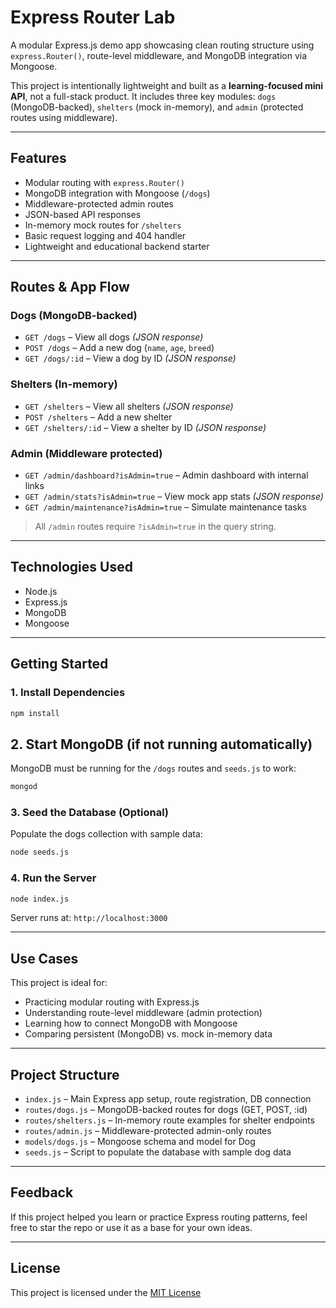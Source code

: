 # Express Router Lab

A modular Express.js demo app showcasing clean routing structure using `express.Router()`, route-level middleware, and MongoDB integration via Mongoose.

This project is intentionally lightweight and built as a **learning-focused mini API**, not a full-stack product. It includes three key modules: `dogs` (MongoDB-backed), `shelters` (mock in-memory), and `admin` (protected routes using middleware).

---

## Features

- Modular routing with `express.Router()`
- MongoDB integration with Mongoose (`/dogs`)
- Middleware-protected admin routes
- JSON-based API responses
- In-memory mock routes for `/shelters`
- Basic request logging and 404 handler
- Lightweight and educational backend starter

---

## Routes & App Flow

### Dogs (MongoDB-backed)
- `GET /dogs` – View all dogs *(JSON response)*
- `POST /dogs` – Add a new dog (`name`, `age`, `breed`)
- `GET /dogs/:id` – View a dog by ID *(JSON response)*

### Shelters (In-memory)
- `GET /shelters` – View all shelters *(JSON response)*
- `POST /shelters` – Add a new shelter
- `GET /shelters/:id` – View a shelter by ID *(JSON response)*

### Admin (Middleware protected)
- `GET /admin/dashboard?isAdmin=true` – Admin dashboard with internal links
- `GET /admin/stats?isAdmin=true` – View mock app stats *(JSON response)*
- `GET /admin/maintenance?isAdmin=true` – Simulate maintenance tasks

> All `/admin` routes require `?isAdmin=true` in the query string.

---

## Technologies Used

- Node.js
- Express.js
- MongoDB
- Mongoose

---

## Getting Started

### 1. Install Dependencies
```bash
npm install
```
## 2. Start MongoDB (if not running automatically)
MongoDB must be running for the `/dogs` routes and `seeds.js` to work:
```bash
mongod
```
### 3. Seed the Database (Optional)
Populate the dogs collection with sample data:
```bash
node seeds.js
```
### 4. Run the Server
```bash
node index.js
```
Server runs at: `http://localhost:3000`

---

## Use Cases

This project is ideal for:
- Practicing modular routing with Express.js
- Understanding route-level middleware (admin protection)
- Learning how to connect MongoDB with Mongoose
- Comparing persistent (MongoDB) vs. mock in-memory data

---

## Project Structure

- `index.js` – Main Express app setup, route registration, DB connection
- `routes/dogs.js` – MongoDB-backed routes for dogs (GET, POST, :id)
- `routes/shelters.js` – In-memory route examples for shelter endpoints
- `routes/admin.js` – Middleware-protected admin-only routes
- `models/dogs.js` – Mongoose schema and model for Dog
- `seeds.js` – Script to populate the database with sample dog data

---

## Feedback

If this project helped you learn or practice Express routing patterns, feel free to star the repo or use it as a base for your own ideas.

---

## License

This project is licensed under the [MIT License](LICENSE)